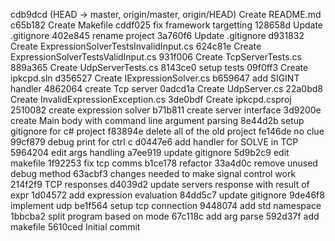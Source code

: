cdb9dcd (HEAD -> master, origin/master, origin/HEAD) Create README.md
c65b182 Create Makefile
cddf025 fix framework targetting
128658d Update .gitignore
402e845 rename project
3a760f6 Update .gitignore
d931832 Create ExpressionSolverTestsInvalidInput.cs
624c81e Create ExpressionSolverTestsValidInput.cs
931f006 Create TcpServerTests.cs
889a365 Create UdpServerTests.cs
8143ce0 setup tests
09f0ff3 Create ipkcpd.sln
d356527 Create IExpressionSolver.cs
b659647 add SIGINT handler
4862064 create Tcp server
0adcd1a Create UdpServer.cs
22a0bd8 Create InvalidExpressionException.cs
3de0bdf Create ipkcpd.csproj
2510082 create expression solver
b71b811 create server interface
3d9200e create Main body with command line argument parsing
8e44d2b setup gitignore for c# project
f83894e delete all of the old project
fe146de no clue
99cf879 debug print for ctrl c
d0447e6 add handler for SOLVE in TCP
5964204 edit args handling
a7ee919 update gitignore
5d9b2c9 edit makefile
1f92253 fix tcp comms
b1ce178 refactor
33a4d0c remove unused debug method
63acbf3 changes needed to make signal control work
214f2f9 TCP responses
d4039d2 update servers response with result of expr
1d04572 add expression evaluation
84dd5c7 update gitignore
9de46f8 implement udp
be1f564 setup tcp connection
9448074 add std namespace
1bbcba2 split program based on mode
67c118c add arg parse
592d37f add makefile
5610ced Initial commit
